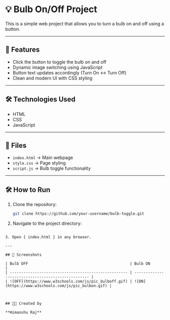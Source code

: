 # 💡 Bulb On/Off Project

This is a simple web project that allows you to turn a bulb on and off using a button.

---

## 🚀 Features

- Click the button to toggle the bulb on and off
- Dynamic image switching using JavaScript
- Button text updates accordingly (Turn On ↔ Turn Off)
- Clean and modern UI with CSS styling

---

## 🛠️ Technologies Used

- HTML
- CSS
- JavaScript

---

## 📁 Files

- `index.html` → Main webpage
- `style.css` → Page styling
- `script.js` → Bulb toggle functionality

---

## 🛠️ How to Run

1. Clone the repository:
   ```bash
   git clone https://github.com/your-username/bulb-toggle.git

2. Navigate to the project directory:
  ```cd bulb-toggle

3. Open { index.html } in any browser.

---

## 📸 Screenshots

| Bulb OFF                                             | Bulb ON                                            |
| ---------------------------------------------------- | -------------------------------------------------- |
| ![OFF](https://www.w3schools.com/js/pic_bulboff.gif) | ![ON](https://www.w3schools.com/js/pic_bulbon.gif) |



## 👨‍💻 Created by

**Himanshu Raj**
